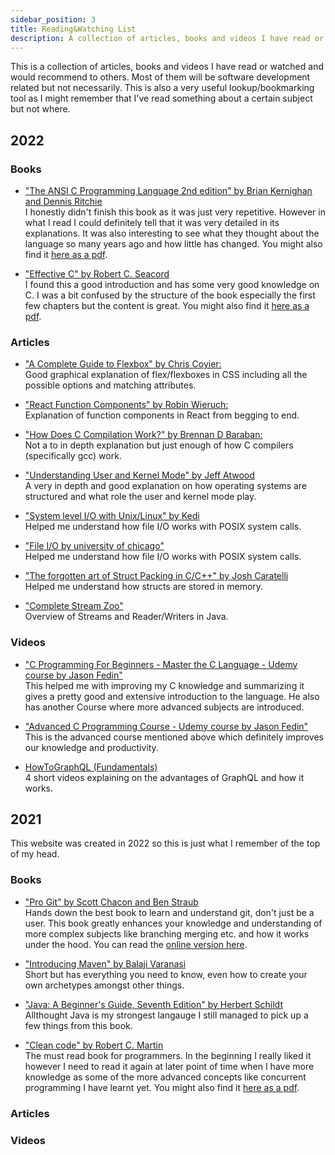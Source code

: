 ```yaml
---
sidebar_position: 3
title: Reading&Watching List
description: A collection of articles, books and videos I have read or watched and would recommend to others
---
```


This is a collection of articles, books and videos I have read or watched and would recommend to others. Most of them will be software development related but not necessarily. This is also a very useful lookup/bookmarking tool as I might remember that I've read something about a certain subject but not where.

## 2022

### Books

- ["The ANSI C Programming Language 2nd edition" by Brian Kernighan and Dennis Ritchie](https://books.google.ch/books?id=OpJ_0zpF7jIC&source=gbs_navlinks_s)<br/>
  I honestly didn't finish this book as it was just very repetitive. However in what I read I could definitely tell that it was very detailed in its explanations. It was also interesting to see what they thought about the language so many years ago and how little has changed. You might also find it [here as a pdf](https://github.com/MTJailed/C-Programming-Books/blob/master/The%20ANSI%20C%20Programming%20Language.pdf).

- ["Effective C" by Robert C. Seacord](https://nostarch.com/Effective_C)<br/>
  I found this a good introduction and has some very good knowledge on C. I was a bit confused by the structure of the book especially the first few chapters but the content is great. You might also find it [here as a pdf](https://dokumen.pub/qdownload/effective-c-an-introduction-to-professional-c-programming-1nbsped-1718501048-9781718501041.html).

### Articles

- ["A Complete Guide to Flexbox" by Chris Coyier:](https://css-tricks.com/snippets/css/a-guide-to-flexbox/)<br/>
  Good graphical explanation of flex/flexboxes in CSS including all the possible options and matching attributes.

- ["React Function Components" by Robin Wieruch:](https://www.robinwieruch.de/react-function-component/)<br/>
  Explanation of function components in React from begging to end.

- ["How Does C Compilation Work?" by Brennan D Baraban:](https://medium.com/@bdov_/what-happens-when-you-type-gcc-main-c-a4454564e96d)<br/>
  Not a to in depth explanation but just enough of how C compilers (specifically gcc) work.

- ["Understanding User and Kernel Mode" by Jeff Atwood](https://blog.codinghorror.com/understanding-user-and-kernel-mode/)<br/>
  A very in depth and good explanation on how operating systems are structured and what role the user and kernel mode play.

- ["System level I/O with Unix/Linux" by Kedi](http://kedizheng.com/2019/08/19/system-level-i-o-with-unix-linux/)<br/>
  Helped me understand how file I/O works with POSIX system calls.

- ["File I/O by university of chicago"](https://www.classes.cs.uchicago.edu/archive/2017/winter/51081-1/LabFAQ/lab2/fileio.html)<br/>
  Helped me understand how file I/O works with POSIX system calls.

- ["The forgotten art of Struct Packing in C/C++" by Josh Caratelli](https://www.joshcaratelli.com/blog/struct-packing)<br/>
  Helped me understand how structs are stored in memory.

- ["Complete Stream Zoo"](http://underpop.online.fr/j/java/help/complete-stream-zoo-streams-and-files.html.gz)<br/>
  Overview of Streams and Reader/Writers in Java.

### Videos

- ["C Programming For Beginners - Master the C Language - Udemy course by Jason Fedin"](https://www.udemy.com/course/c-programming-for-beginners-/)<br/>
  This helped me with improving my C knowledge and summarizing it gives a pretty good and extensive introduction to the language. He also has another Course where more advanced subjects are introduced.

- ["Advanced C Programming Course - Udemy course by Jason Fedin"](https://www.udemy.com/course/advanced-c-programming-cours)<br/>
  This is the advanced course mentioned above which definitely improves our knowledge and productivity.

- [HowToGraphQL (Fundamentals)](https://www.youtube.com/watch?v=T571423fC68)<br/>
  4 short videos explaining on the advantages of GraphQL and how it works.

## 2021

This website was created in 2022 so this is just what I remember of the top of my head.

### Books

- ["Pro Git" by Scott Chacon and Ben Straub](https://git-scm.com/book/en/v2)<br/>
  Hands down the best book to learn and understand git, don't just be a user. This book greatly enhances your knowledge and understanding of more complex subjects like branching merging etc. and how it works under the hood. You can read the [online version here](https://git-scm.com/book/en/v2).

- ["Introducing Maven" by Balaji Varanasi](https://books.google.ch/books?id=ECe7DwAAQBAJ&source=gbs_navlinks_s)<br/>
  Short but has everything you need to know, even how to create your own archetypes amongst other things.

- ["Java: A Beginner's Guide, Seventh Edition" by Herbert Schildt](https://books.google.ch/books/about/Java_A_Beginner_s_Guide_Seventh_Edition.html?id=fY8qvgAACAAJ&source=kp_book_description&redir_esc=y)<br/>
  Allthought Java is my strongest langauge I still managed to pick up a few things from this book.

- ["Clean code" by Robert C. Martin](https://books.google.ch/books/about/Clean_Code.html?id=hjEFCAAAQBAJ&source=kp_book_description&redir_esc=y)<br/>
  The must read book for programmers. In the beginning I really liked it however I need to read it again at later point of time when I have more knowledge as some of the more advanced concepts like concurrent programming I have learnt yet. You might also find it [here as a pdf](https://github.com/jnguyen095/clean-code/blob/master/Clean.Code.A.Handbook.of.Agile.Software.Craftsmanship.pdf).

### Articles

### Videos
